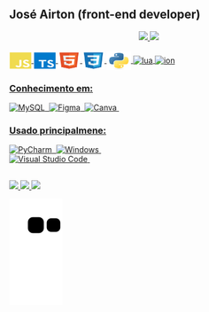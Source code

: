 ## José Airton (front-end developer)
<div align="center">
  <a href="https://joseairtonribeiro">
  <img height="180em" src="https://github-readme-stats.vercel.app/api?username=joseairtonribeiro&show_icons=true&theme=dracula&include_all_commits=true&count_private=true"/>
  <img height="180em" src="https://github-readme-stats.vercel.app/api/top-langs/?username=joseairtonribeiro&layout=compact&langs_count=7&theme=dracula"/>
</div>
<div style="display: inline_block"><br>
  <img align="center" alt="Js" height="30" width="40" src="https://raw.githubusercontent.com/devicons/devicon/master/icons/javascript/javascript-plain.svg">
  <img align="center" alt="Ts" height="30" width="40" src="https://raw.githubusercontent.com/devicons/devicon/master/icons/typescript/typescript-plain.svg">
  <img align="center" alt="HTML" height="30" width="40" src="https://raw.githubusercontent.com/devicons/devicon/master/icons/html5/html5-original.svg">
  <img align="center" alt="CSS" height="30" width="40" src="https://raw.githubusercontent.com/devicons/devicon/master/icons/css3/css3-original.svg">
  <img align="center" alt="Pyt" height="34" width="44" src="https://raw.githubusercontent.com/devicons/devicon/master/icons/python/python-original.svg">
  <img align="center" alt="lua" height="33" width="33" src="https://upload.wikimedia.org/wikipedia/commons/thumb/c/cf/Lua-Logo.svg/128px-Lua-Logo.svg.png">
  <img align="center" alt="ion" height="33" width="33" src="https://images.prismic.io/ionicframeworkcom/8e664efd-fcfd-4040-a3aa-cb1f4a5da31e_ionic-io-index-app-dev-ionic-logo.png?auto=compress,format">
</div>

<div>

### Conhecimento em:
![MySQL](https://img.shields.io/badge/-mysql-0D1117?style=for-the-badge&logo=mysql&labelColor=0D1117)&nbsp;
![Figma](https://img.shields.io/badge/-figma-0D1117?style=for-the-badge&logo=figma&labelColor=0D1117)&nbsp;
![Canva](https://img.shields.io/badge/-Canva-0D1117?style=for-the-badge&logo=Canva&labelColor=0D1117)&nbsp;

### Usado principalmene:
![PyCharm](https://img.shields.io/badge/-PyCharm-0D1117?style=for-the-badge&logo=PyCharm&labelColor=0D1117)&nbsp;
![Windows](https://img.shields.io/badge/-Windows-0D1117?style=for-the-badge&logo=windows&labelColor=0D1117)&nbsp;  
![Visual Studio Code](https://img.shields.io/badge/-Visual%20Studio%20Code-0D1117?style=for-the-badge&logo=visual-studio-code&logoColor=007ACC&labelColor=0D1117)&nbsp;
</div>  
  
  ##
 
<div> 
  <a href="https://www.instagram.com/jose_airton_dev/" target="_blank">
    <img src="https://img.shields.io/badge/-Instagram-%23E4405F?style=for-the-badge&logo=instagram&logoColor=white" target="_blank">
  </a>
  
  <a href="mailto:joseairtonrjunior@gmail.com">
    <img src="https://img.shields.io/badge/-Gmail-%23333?style=for-the-badge&logo=gmail&logoColor=white" target="_blank">
  </a>
  
  <a href="https://www.linkedin.com/in/jos%C3%A9-airton-ribeiro-junior-958729247" target="_blank">
    <img src="https://img.shields.io/badge/-LinkedIn-%230077B5?style=for-the-badge&logo=linkedin&logoColor=white" target="_blank">
  </a> 
  
![Snake animation](https://github.com/joseairtonribeiro/joseairtonribeiro/blob/output/github-contribution-grid-snake.svg)
  
</div>
